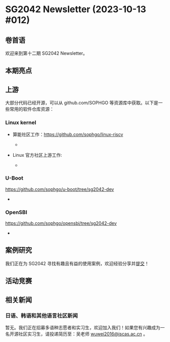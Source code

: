 # SG2042 Newsletter (2023-10-13 #012)

## 卷首语

欢迎来到第十二期 SG2042 Newsletter。

## 本期亮点

## 上游


大部分代码已经开源，可以从 github.com/SOPHGO 等资源库中获取。以下是一些常用的软件仓库资源：

### Linux kernel

+ 算能社区工作：https://github.com/sophgo/linux-riscv

  +  

+ Linux 官方社区上游工作:

  + 

### U-Boot

https://github.com/sophgo/u-boot/tree/sg2042-dev

+ 

### OpenSBI

https://github.com/sophgo/opensbi/tree/sg2042-dev 

+ 

## 案例研究

我们正在为 SG2042 寻找有趣且有益的使用案例，欢迎经验分享并[提交](https://github.com/sophgocommunity/SG2042-Newsletter/pulls)！

## 活动竞赛

## 相关新闻

### 日语、韩语和其他语言社区新闻

暂无。我们正在招募多语种志愿者和实习生，欢迎加入我们！如果您有兴趣成为一名开源社区实习生，请投递简历至：吴老师 [wuwei2016@iscas.ac.cn](mailto:wuwei2016@iscas.ac.cn) 。